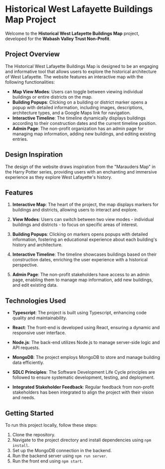 # Historical West Lafayette Buildings Map Project

Welcome to the **Historical West Lafayette Buildings Map** project, developed for the **Wabash Valley Trust Non-Profit**.

## Project Overview

The Historical West Lafayette Buildings Map is designed to be an engaging and informative tool that allows users to explore the historical architecture of West Lafayette. The website features an interactive map with the following functionalities:

- **Map View Modes**: Users can toggle between viewing individual buildings or entire districts on the map.
- **Building Popups**: Clicking on a building or district marker opens a popup with detailed information, including images, descriptions, architecture types, and a Google Maps link for navigation.
- **Interactive Timeline**: The timeline dynamically displays buildings according to their construction dates and the current timeline position.
- **Admin Page**: The non-profit organization has an admin page for managing map information, adding new buildings, and editing existing entries.

## Design Inspiration

The design of the website draws inspiration from the "Marauders Map" in the Harry Potter series, providing users with an enchanting and immersive experience as they explore West Lafayette's history.

## Features

1. **Interactive Map**: The heart of the project, the map displays markers for buildings and districts, allowing users to interact and explore.

2. **View Modes**: Users can switch between two view modes - individual buildings and districts - to focus on specific areas of interest.

3. **Building Popups**: Clicking on markers opens popups with detailed information, fostering an educational experience about each building's history and architecture.

4. **Interactive Timeline**: The timeline showcases buildings based on their construction dates, enriching the user experience with a historical perspective.

5. **Admin Page**: The non-profit stakeholders have access to an admin page, enabling them to manage map information, add new buildings, and edit existing data.

## Technologies Used

- **Typescript**: The project is built using Typescript, enhancing code quality and maintainability.

- **React**: The front-end is developed using React, ensuring a dynamic and responsive user interface.

- **Node.js**: The back-end utilizes Node.js to manage server-side logic and API requests.

- **MongoDB**: The project employs MongoDB to store and manage building data efficiently.

- **SDLC Principles**: The Software Development Life Cycle principles are followed to ensure systematic development, testing, and deployment.

- **Integrated Stakeholder Feedback**: Regular feedback from non-profit stakeholders has been integrated to align the project with their vision and needs.

## Getting Started

To run this project locally, follow these steps:

1. Clone the repository.
2. Navigate to the project directory and install dependencies using `npm install`.
3. Set up the MongoDB connection in the backend.
4. Run the backend server using `npm run server`.
5. Run the front end using `npm start`.



